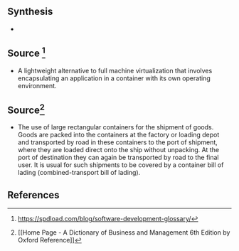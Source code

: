 ## Synthesis
- 
## Source [^1]
- A lightweight alternative to full machine virtualization that involves encapsulating an application in a container with its own operating environment.
## Source[^2]
- The use of large rectangular containers for the shipment of goods. Goods are packed into the containers at the factory or loading depot and transported by road in these containers to the port of shipment, where they are loaded direct onto the ship without unpacking. At the port of destination they can again be transported by road to the final user. It is usual for such shipments to be covered by a container bill of lading (combined-transport bill of lading).
## References

[^1]: https://spdload.com/blog/software-development-glossary/
[^2]: [[Home Page - A Dictionary of Business and Management 6th Edition by Oxford Reference]]